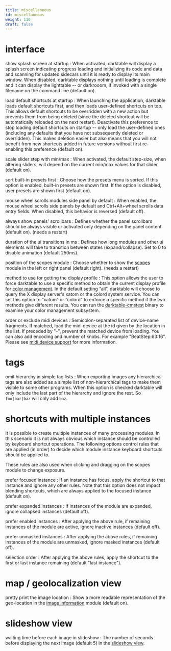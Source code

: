 ```yaml
---
title: miscellaneous
id: miscellaneous
weight: 110
draft: false
---
```


# interface

show splash screen at startup
: When activated, darktable will display a splash screen indicating progress loading and initializing its code and data and scanning for updated sidecars until it is ready to display its main window. When disabled, darktable displays nothing until loading is complete and it can display the lighttable -- or darkrooom, if invoked with a single filename on the command line (default on).

load default shortcuts at startup
: When launching the application, darktable loads default shortcuts first, and then loads user-defined shortcuts on top. This allows default shortcuts to be overridden with a new action but prevents them from being deleted (since the deleted shortcut will be automatically reloaded on the next restart). Deactivate this preference to stop loading default shortcuts on startup -- only load the user-defined ones (including any defaults that you have not subsequently deleted or overridden). This makes deletion easier but also means that you will not benefit from new shortcuts added in future versions without first re-enabling this preference (default on).

scale slider step with min/max
: When activated, the default step-size, when altering sliders, will depend on the current min/max values for that slider (default on).

sort built-in presets first
: Choose how the presets menu is sorted. If this option is enabled, built-in presets are shown first. If the option is disabled, user presets are shown first (default on).

mouse wheel scrolls modules side panel by default
: When enabled, the mouse wheel scrolls side panels by default and Ctrl+Alt+wheel scrolls data entry fields. When disabled, this behavior is reversed (default off). 

always show panels' scrollbars
: Defines whether the panel scrollbars should be always visible or activated only depending on the panel content (default on). (needs a restart) 

duration of the ui transitions in ms
: Defines how long modules and other ui elements will take to transition between states (expand/collapse). Set to 0 to disable animation (default 250ms).

position of the scopes module
: Choose whether to show the [scopes](../module-reference/utility-modules/shared/scopes.md) module in the left or right panel (default right). (needs a restart)

method to use for getting the display profile
: This option allows the user to force darktable to use a specific method to obtain the current display profile for [color management](../special-topics/color-management/_index.md). In the default setting “all”, darktable will choose to query the X display server's xatom or the colord system service. You can set this option to “xatom” or “colord” to enforce a specific method if the two methods give different results. You can run the [darktable-cmstest](../special-topics/program-invocation/darktable-cmstest.md) binary to examine your color management subsystem.

order or exclude midi devices
: Semicolon-separated list of device-name fragments. If matched, load the midi device at the id given by the location in the list. If preceded by "-", prevent the matched device from loading. You can also add encoding and number of knobs. For example "BeatStep:63:16". Please see [midi device support](../special-topics/midi-device-support.md#additional-midi-configuration) for more information.

# tags

omit hierarchy in simple tag lists
: When exporting images any hierarchical tags are also added as a simple list of non-hierarchical tags to make them visible to some other programs. When this option is checked darktable will only include the last part of the hierarchy and ignore the rest. So `foo|bar|baz` will only add `baz`. 

# shortcuts with multiple instances

It is possible to create multiple instances of many processing modules. In this scenario it is not always obvious which instance should be controlled by keyboard shortcut operations. The following options control rules that are applied (in order) to decide which module instance keyboard shortcuts should be applied to.

These rules are also used when clicking and dragging on the scopes module to change exposure.

prefer focused instance
: If an instance has focus, apply the shortcut to that instance and ignore any other rules. Note that this option does not impact blending shortcuts, which are always applied to the focused instance (default on).

prefer expanded instances
: If instances of the module are expanded, ignore collapsed instances (default off).

prefer enabled instances
: After applying the above rule, if remaining instances of the module are active, ignore inactive instances (default off).

prefer unmasked instances
: After applying the above rules, if remaining instances of the module are unmasked, ignore masked instances (default off).

selection order
: After applying the above rules, apply the shortcut to the first or last instance remaining (default "last instance").

# map / geolocalization view

pretty print the image location
: Show a more readable representation of the geo-location in the [image information](../module-reference/utility-modules/shared/image-information.md) module (default on). 

# slideshow view

waiting time before each image in slideshow
: The number of seconds before displaying the next image (default 5) in the [slideshow view](../slideshow/_index.md).
